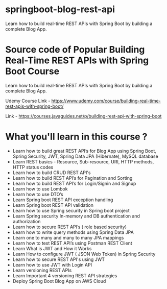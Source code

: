 # springboot-blog-rest-api
Learn how to build real-time REST APIs with Spring Boot by building a complete Blog App.

# Source code of Popular Building Real-Time REST APIs with Spring Boot Course
Learn how to build real-time REST APIs with Spring Boot by building a complete Blog App.

Udemy Course Link - https://www.udemy.com/course/building-real-time-rest-apis-with-spring-boot/

Link - https://courses.javaguides.net/p/building-rest-api-with-spring-boot

# What you'll learn in this course ?
- Learn how to build great REST API’s for Blog App using Spring Boot, Spring Security, JWT, Spring Data JPA (Hibernate), MySQL database
- Learn REST basics - Resource, Sub-resource, URI, HTTP methods, HTTP status codes
- Learn how to build CRUD REST API's
- Learn how to build REST API’s for Pagination and Sorting
- Learn how to build REST API’s for Login/Signin and Signup
- Learn how to use Lombok
- Learn how to use DTO’s
- Learn Spring boot REST API exception handling 
- Learn Spring boot REST API validation
- Learn how to use Spring security in Spring boot project
- Learn Spring security In-memory and DB authentication and authorization
- Learn how to secure REST API’s ( role based security)
- Learn how to write query methods using Spring Data JPA
- Learn one to many and many to many JPA mappings 
- Learn how to test REST API’s using Postman REST Client
- Learn What is JWT and How it Works
- Learn How to configure JWT ( JSON Web Token) in Spring Security
- Learn how to secure REST API's using JWT
- Learn how to use JWT with Login API
- Learn versioning REST APIs
- Learn Important 4 versioning REST API strategies
- Deploy Spring Boot Blog App on AWS Cloud


